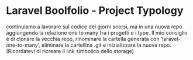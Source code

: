 # Laravel Boolfolio - Project Typology

continuiamo a lavorare sul codice dei giorni scorsi, ma in una nuova repo aggiungendo la relazione one to many fra i progetti e i type.
Il mio consiglio è di clonare la vecchia repo, rinominare la cartella generata con ‘laravel-one-to-many’, eliminare la cartellina .git e inizializzare la nuova repo. (Ricordatevi di ricreare il link simbolico dello storage)

